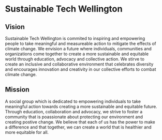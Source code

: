 # Sustainable Tech Wellington

## Vision

Sustainable Tech Wellington is commited to inspiring and empowering people to
take meaningful and measureable action to mitigate the effects of climate
change.  We envision a future where individuals, communities and organizations
come together to create a more sustainable and equitable world through
education, advocacy and collective action. We stirve to create an inclusive and
collaborative environment that celebrates diversity and encourages innovation
and creativity in our collective efforts to combat climate change.

## Mission

A social group which is dedicated to empowering individuals to take meaningful
action towards creating a more sustainable and equitable future. Through
education, collaboration and advocacy, we strive to foster a community that is
poassionate about protecting our environment and creating postive change. We
believe that each of us has the power to make a difference and that together,
we can create a world that is healthier and more equitable for all.


